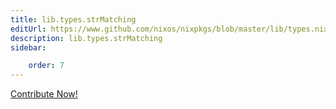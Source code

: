```yaml
---
title: lib.types.strMatching
editUrl: https://www.github.com/nixos/nixpkgs/blob/master/lib/types.nix#L407C19
description: lib.types.strMatching
sidebar:

    order: 7
---
```


<a href="https://www.github.com/nixos/nixpkgs/blob/master/lib/types.nix#L407C19">Contribute Now!</a>



